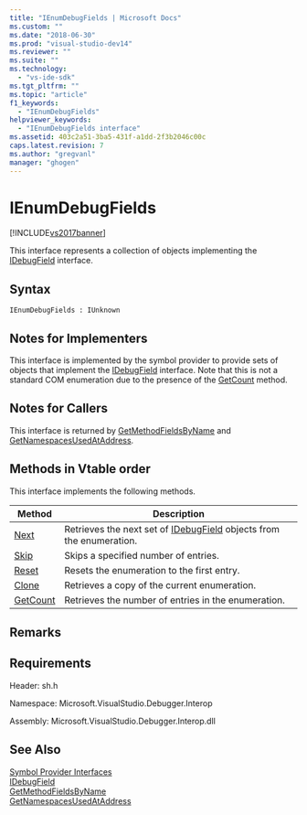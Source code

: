 ```yaml
---
title: "IEnumDebugFields | Microsoft Docs"
ms.custom: ""
ms.date: "2018-06-30"
ms.prod: "visual-studio-dev14"
ms.reviewer: ""
ms.suite: ""
ms.technology: 
  - "vs-ide-sdk"
ms.tgt_pltfrm: ""
ms.topic: "article"
f1_keywords: 
  - "IEnumDebugFields"
helpviewer_keywords: 
  - "IEnumDebugFields interface"
ms.assetid: 403c2a51-3ba5-431f-a1dd-2f3b2046c00c
caps.latest.revision: 7
ms.author: "gregvanl"
manager: "ghogen"
---
```

# IEnumDebugFields
[!INCLUDE[vs2017banner](../../../includes/vs2017banner.md)]

  
This interface represents a collection of objects implementing the [IDebugField](../../../extensibility/debugger/reference/idebugfield.md) interface.  
  
## Syntax  
  
```  
IEnumDebugFields : IUnknown  
```  
  
## Notes for Implementers  
 This interface is implemented by the symbol provider to provide sets of objects that implement the [IDebugField](../../../extensibility/debugger/reference/idebugfield.md) interface. Note that this is not a standard COM enumeration due to the presence of the [GetCount](../../../extensibility/debugger/reference/ienumdebugfields-getcount.md) method.  
  
## Notes for Callers  
 This interface is returned by [GetMethodFieldsByName](../../../extensibility/debugger/reference/idebugsymbolprovider-getmethodfieldsbyname.md) and [GetNamespacesUsedAtAddress](../../../extensibility/debugger/reference/idebugsymbolprovider-getnamespacesusedataddress.md).  
  
## Methods in Vtable order  
 This interface implements the following methods.  
  
|Method|Description|  
|------------|-----------------|  
|[Next](../../../extensibility/debugger/reference/ienumdebugfields-next.md)|Retrieves the next set of [IDebugField](../../../extensibility/debugger/reference/idebugfield.md) objects from the enumeration.|  
|[Skip](../../../extensibility/debugger/reference/ienumdebugfields-skip.md)|Skips a specified number of entries.|  
|[Reset](../../../extensibility/debugger/reference/ienumdebugfields-reset.md)|Resets the enumeration to the first entry.|  
|[Clone](../../../extensibility/debugger/reference/ienumdebugfields-clone.md)|Retrieves a copy of the current enumeration.|  
|[GetCount](../../../extensibility/debugger/reference/ienumdebugfields-getcount.md)|Retrieves the number of entries in the enumeration.|  
  
## Remarks  
  
## Requirements  
 Header: sh.h  
  
 Namespace: Microsoft.VisualStudio.Debugger.Interop  
  
 Assembly: Microsoft.VisualStudio.Debugger.Interop.dll  
  
## See Also  
 [Symbol Provider Interfaces](../../../extensibility/debugger/reference/symbol-provider-interfaces.md)   
 [IDebugField](../../../extensibility/debugger/reference/idebugfield.md)   
 [GetMethodFieldsByName](../../../extensibility/debugger/reference/idebugsymbolprovider-getmethodfieldsbyname.md)   
 [GetNamespacesUsedAtAddress](../../../extensibility/debugger/reference/idebugsymbolprovider-getnamespacesusedataddress.md)

